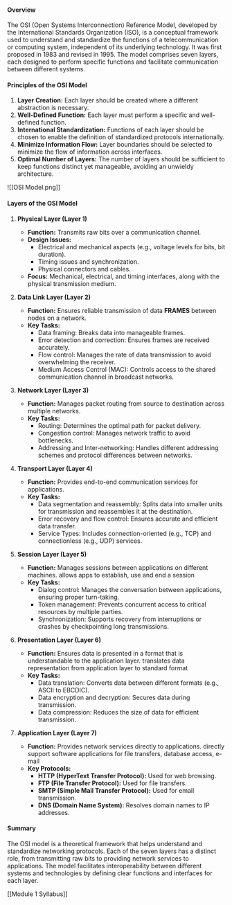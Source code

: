 #### Overview

The OSI (Open Systems Interconnection) Reference Model, developed by the International Standards Organization (ISO), is a conceptual framework used to understand and standardize the functions of a telecommunication or computing system, independent of its underlying technology. It was first proposed in 1983 and revised in 1995. The model comprises seven layers, each designed to perform specific functions and facilitate communication between different systems.

#### Principles of the OSI Model

1. **Layer Creation:** Each layer should be created where a different abstraction is necessary.
2. **Well-Defined Function:** Each layer must perform a specific and well-defined function.
3. **International Standardization:** Functions of each layer should be chosen to enable the definition of standardized protocols internationally.
4. **Minimize Information Flow:** Layer boundaries should be selected to minimize the flow of information across interfaces.
5. **Optimal Number of Layers:** The number of layers should be sufficient to keep functions distinct yet manageable, avoiding an unwieldy architecture.

![[OSI Model.png]]
#### Layers of the OSI Model

1. **Physical Layer (Layer 1)**
    
    - **Function:** Transmits raw bits over a communication channel.
    - **Design Issues:**
        - Electrical and mechanical aspects (e.g., voltage levels for bits, bit duration).
        - Timing issues and synchronization.
        - Physical connectors and cables.
    - **Focus:** Mechanical, electrical, and timing interfaces, along with the physical transmission medium.
2. **Data Link Layer (Layer 2)**
    
    - **Function:** Ensures reliable transmission of data **FRAMES** between nodes on a network.
    - **Key Tasks:**
        - Data framing: Breaks data into manageable frames.
        - Error detection and correction: Ensures frames are received accurately.
        - Flow control: Manages the rate of data transmission to avoid overwhelming the receiver.
        - Medium Access Control (MAC): Controls access to the shared communication channel in broadcast networks.
3. **Network Layer (Layer 3)**
    
    - **Function:** Manages packet routing from source to destination across multiple networks.
    - **Key Tasks:**
        - Routing: Determines the optimal path for packet delivery.
        - Congestion control: Manages network traffic to avoid bottlenecks.
        - Addressing and Inter-networking: Handles different addressing schemes and protocol differences between networks.
4. **Transport Layer (Layer 4)**
    
    - **Function:** Provides end-to-end communication services for applications.
    - **Key Tasks:**
        - Data segmentation and reassembly: Splits data into smaller units for transmission and reassembles it at the destination.
        - Error recovery and flow control: Ensures accurate and efficient data transfer.
        - Service Types: Includes connection-oriented (e.g., TCP) and connectionless (e.g., UDP) services.
5. **Session Layer (Layer 5)**
    
    - **Function:** Manages sessions between applications on different machines.
		      allows apps to establish, use and end a session
    - **Key Tasks:**
        - Dialog control: Manages the conversation between applications, ensuring proper turn-taking.
        - Token management: Prevents concurrent access to critical resources by multiple parties.
        - Synchronization: Supports recovery from interruptions or crashes by checkpointing long transmissions.
6. **Presentation Layer (Layer 6)**
    
    - **Function:** Ensures data is presented in a format that is understandable to the application layer.
		      translates data representation from application layer to standard format
    - **Key Tasks:**
        - Data translation: Converts data between different formats (e.g., ASCII to EBCDIC).
        - Data encryption and decryption: Secures data during transmission.
        - Data compression: Reduces the size of data for efficient transmission.
7. **Application Layer (Layer 7)**
    
    - **Function:** Provides network services directly to applications.
		      directly support software applications for file transfers, database access, e-mail
    - **Key Protocols:**
        - **HTTP (HyperText Transfer Protocol):** Used for web browsing.
        - **FTP (File Transfer Protocol):** Used for file transfers.
        - **SMTP (Simple Mail Transfer Protocol):** Used for email transmission.
        - **DNS (Domain Name System):** Resolves domain names to IP addresses.

#### Summary

The OSI model is a theoretical framework that helps understand and standardize networking protocols. Each of the seven layers has a distinct role, from transmitting raw bits to providing network services to applications. The model facilitates interoperability between different systems and technologies by defining clear functions and interfaces for each layer.

[[Module 1 Syllabus]]
